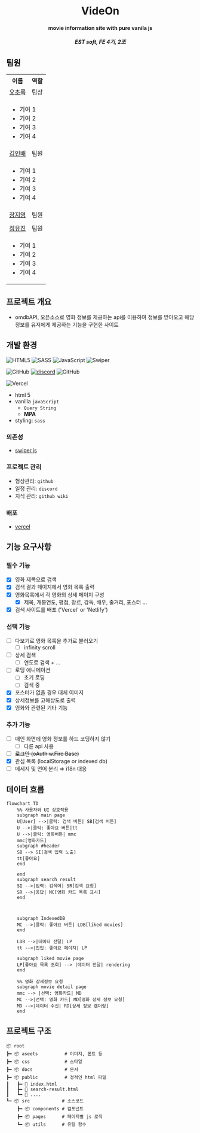 <p align="center">
  <h1 align="center">VideOn</h1>
  <h4 align="center">movie information site with pure vanila js</h4>
</p>

<b><i><p align="center">EST soft, FE 4기, 2조</p></i></b>

## 팀원

<table>
  <tr>
    <th>이름</th>
    <th>역할</th>
  </tr>
  <tr>
    <td align="center"><a href="https://github.com/choroc">오초록</a></td>
    <td align="center">팀장</td>
  </tr>
  <tr>
    <td colspan="2">
      <ul>
        <li>기여 1
        <li>기여 2
        <li>기여 3
        <li>기여 4
      </ul>
    </td>
  </tr>
  <tr>
    <td align="center"><a href="https://github.com/kib09">김인배</a></td>
    <td align="center">팀원</td>
  </tr>
  <tr>
    <td colspan="2">
      <ul>
        <li>기여 1
        <li>기여 2
        <li>기여 3
        <li>기여 4
      </ul>
    </td>
  </tr>
  <tr>
    <td align="center"><a href="https://github.com/zeeeeeee0">장지영</a></td>
    <td align="center">팀원</td>
  </tr>
  <tr>
    <td colspan="2"></td>
  </tr>
  <tr>
    <td align="center"><a href="https://github.com/jadewisemann">정유진</a></td>
    <td align="center">팀원</td>
  </tr>
  <tr>
    <td colspan="2">
      <ul>
        <li>기여 1
        <li>기여 2
        <li>기여 3
        <li>기여 4
      </ul>
    </td>
  </tr>

</table>

## 프로젝트 개요

- omdbAPI, 오픈소스로 영화 정보를 제공하는 api를 이용하여 정보를 받아오고 해당 정보를 유저에게 제공하는 기능을 구현한 사이트

## 개발 환경
![HTML5](https://img.shields.io/badge/html5-%23E34F26.svg?style=for-the-badge&logo=html5&logoColor=white)
![SASS](https://img.shields.io/badge/SASS-hotpink.svg?style=for-the-badge&logo=SASS&logoColor=white)
![JavaScript](https://img.shields.io/badge/javascript-%23323330.svg?style=for-the-badge&logo=javascript&logoColor=%23F7DF1E)
![Swiper](https://img.shields.io/badge/swiper.js-6332F6?style=for-the-badge&logo=swiper)

![GitHub](https://img.shields.io/badge/github-%23121011.svg?style=for-the-badge&logo=github&logoColor=white)
[![discord](https://img.shields.io/badge/Discord-blue?style=for-the-badge)](https://discord.com/)
![GitHub](https://img.shields.io/badge/githubwiki-181717?style=for-the-badge&logo=github)

![Vercel](https://img.shields.io/badge/vercel-%23000000.svg?style=for-the-badge&logo=vercel&logoColor=white)

- html 5
- vanilla `javaScript`
  - `Query String`
  - **MPA**
- styling: `sass`
    
### 의존성

- [swiper.js](https://github.com/nolimits4web/swiper)

### 프로젝트 관리

- 형상관리: `github`
- 일정 관리: `discord`
- 지식 관리: `github wiki`

### 배포

- [vercel](https://vercel.com/) 

## 기능 요구사항


### 필수 기능

  - [x] 영화 제목으로 검색 
  - [x] 검색 결과 페이지에서 영화 목록 출력
  - [x] 영화목록에서 각 영화의 상세 페이지 구성
    - [x] 제목, 개봉연도, 평점, 장르, 감독, 배우, 줄거리, 포스터 ...
  - [x] 검색 사이트를 배포 ('Vercel' or 'Netlify')

### 선택 기능

  - [ ] 다보기로 영화 목록을 추가로 불러오기
    - [ ] infinity scroll
  - [ ] 상세 검색
    - [ ] 연도로 검색 + ...
  - [ ] 로딩 애니메이션
    - [ ] 초기 로딩
    - [ ] 검색 중 
  - [x] 포스터가 없을 경우 대체 이미지
  - [x] 상세정보를 고해상도로 출력
  - [x] 영화와 관련된 기타 기능

### 추가 기능

  - [ ] 매인 화면에 영화 정보를 하드 코딩하지 않기
    - [ ] 다른 api 사용
  - [ ] ~~로그인 (oAuth w.Fire Base)~~
  - [x] 관심 목록 (localStorage or indexed db)
  - [ ] 메세지 및 언어 분리 ⇒ i18n 대응

## 데이터 흐름

```mermaid
flowchart TD
    %% 사용자와 UI 상호작용
    subgraph main page
    U[User] -->|클릭: 검색 버튼| SB[검색 버튼]
    U -->|클릭: 좋아요 버튼|tt
    U -->|클릭: 영화버튼| mmc
    mmc[영화카드]
    subgraph #header
    SB --> SI[검색 입력 노출]
    tt[좋아요]
    end

    end
    subgraph search result
    SI -->|입력: 검색어| SR[검색 요청]
    SR -->|응답| MC[영화 카드 목록 표시]
    end



    subgraph IndexedDB
    MC -->|클릭: 좋아요 버튼| LDB[liked movies]
    end

    LDB -->|데이터 전달| LP
    tt -->|진입: 좋아요 페이지| LP

    subgraph liked movie page
    LP[좋아요 목록 조회] --> |데이터 전달| rendering
    end

    %% 영화 상세정보 요청
    subgraph movie detail page
    mmc --> |선택: 영화카드| MD
    MC -->|선택: 영화 카드| MD[영화 상세 정보 요청]
    MD -->|데이터 수신| RD[상세 정보 렌더링]
    end
```

## 프로젝트 구조

```
📦 root
┣━ 📦 aseets          # 이미지, 폰트 등
┣━ 📦 css             # 스타일
┣━ 📦 docs            # 문서
┣━ 📦 public          # 정적인 html 파일
┃   ┣━ 📜 index.html
┃   ┣━ 📜 search-result.html
┃   ┗━ 📜 ....
┗━ 📦 src            # 소스코드
    ┣━ 📦 components # 컴포넌트
    ┣━ 📦 pages      # 페이지별 js 로직
    ┗━ 📦 utils      # 유틸 함수
```
